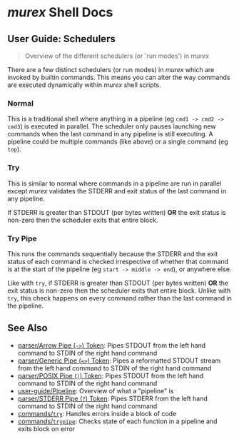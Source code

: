# _murex_ Shell Docs

## User Guide: Schedulers

> Overview of the different schedulers (or 'run modes') in _murex_

There are a few distinct schedulers (or run modes) in _murex_ which are invoked
by builtin commands. This means you can alter the way commands are executed
dynamically within _murex_ shell scripts.

### Normal

This is a traditional shell where anything in a pipeline (eg `cmd1 -> cmd2 -> cmd3`)
is executed in parallel. The scheduler only pauses launching new commands when
the last command in any pipeline is still executing. A pipeline could be multiple
commands (like above) or a single command (eg `top`).

### Try

This is similar to normal where commands in a pipeline are run in parallel except
_murex_ validates the STDERR and exit status of the last command in any pipeline.

If STDERR is greater than STDOUT (per bytes written) **OR** the exit status is
non-zero then the scheduler exits that entire block.

### Try Pipe

This runs the commands sequentially because the STDERR and the exit status of
each command is checked irrespective of whether that command is at the start of
the pipeline (eg `start -> middle -> end`), or anywhere else.

Like with `try`, if STDERR is greater than STDOUT (per bytes written) **OR**
the exit status is non-zero then the scheduler exits that entire block. Unlike
with `try`, this check happens on every command rather than the last command in
the pipeline. 

## See Also

* [parser/Arrow Pipe (`->`) Token](../parser/pipe-arrow.md):
  Pipes STDOUT from the left hand command to STDIN of the right hand command
* [parser/Generic Pipe (`=>`) Token](../parser/pipe-generic.md):
  Pipes a reformatted STDOUT stream from the left hand command to STDIN of the right hand command
* [parser/POSIX Pipe (`|`) Token](../parser/pipe-posix.md):
  Pipes STDOUT from the left hand command to STDIN of the right hand command
* [user-guide/Pipeline](../user-guide/pipeline.md):
  Overview of what a "pipeline" is
* [parser/STDERR Pipe (`?`) Token](../parser/pipe-err.md):
  Pipes STDERR from the left hand command to STDIN of the right hand command
* [commands/`try`](../commands/try.md):
  Handles errors inside a block of code
* [commands/`trypipe`](../commands/trypipe.md):
  Checks state of each function in a pipeline and exits block on error